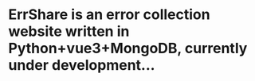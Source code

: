 # ErrShare is an error collection website written in Python+vue3+MongoDB, currently under development...
